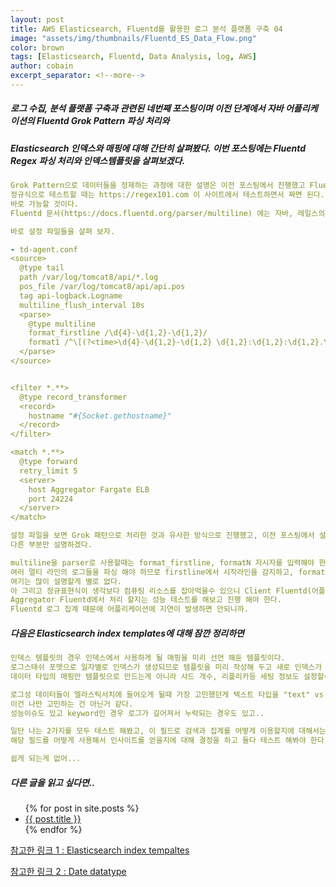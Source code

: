```yaml
---
layout: post
title: AWS Elasticsearch, Fluentd를 활용한 로그 분석 플랫폼 구축 04
image: "assets/img/thumbnails/Fluentd_ES_Data_Flow.png"
color: brown
tags: [Elasticsearch, Fluentd, Data Analysis, log, AWS]
author: cobain
excerpt_separator: <!--more-->
---
```

<!--more-->

##### 로그 수집, 분석 플랫폼 구축과 관련된 네번째 포스팅이며 이전 단계에서 자바 어플리케이션의 Fluentd Grok Pattern 파싱 처리와
##### Elasticsearch 인덱스와 매핑에 대해 간단히 살펴봤다. 이번 포스팅에는 Fluentd Regex 파싱 처리와 인덱스템플릿을 살펴보겠다.


```yml
Grok Pattern으로 데이터들을 정제하는 과정에 대한 설명은 이전 포스팅에서 진행했고 Fluentd의 버퍼쪽도 살펴봤다.
정규식으로 테스트할 때는 https://regex101.com 이 사이트에서 테스트하면서 짜면 된다. 이 사이트를 이용하는 방법이 간단해서 한 두번만 해보면
바로 가능할 것이다.
Fluentd 문서(https://docs.fluentd.org/parser/multiline) 에는 자바, 레일스의 로그들을 multiline으로 파싱하는 예제들이 있으니 참고 하면 됨.

바로 설정 파일들을 살펴 보자.

```


```yml
- td-agent.conf
<source>
  @type tail
  path /var/log/tomcat8/api/*.log
  pos_file /var/log/tomcat8/api/api.pos
  tag api-logback.Logname
  multiline_flush_interval 10s
  <parse>
    @type multiline
    format_firstline /\d{4}-\d{1,2}-\d{1,2}/
    format1 /^\[(?<time>\d{4}-\d{1,2}-\d{1,2} \d{1,2}:\d{1,2}:\d{1,2}.\d{1,3})\] *(?<level>[^\s]+) (?<pid>\d+) --- \[(?<thread>.*?)\] (?<class>\S+)\s*:(?<message>.*)/
  </parse>
</source>


<filter *.**>
  @type record_transformer
  <record>
    hostname "#{Socket.gethostname}"
  </record>
</filter>

<match *.**>
  @type forward
  retry_limit 5
  <server>
    host Aggregator Fargate ELB
    port 24224
  </server>
</match>

```


```yml
설정 파일을 보면 Grok 패턴으로 처리한 것과 유사한 방식으로 진행했고, 이전 포스팅에서 설명한 것과 중복되는 것들이 많아서
다른 부분만 설명하겠다.

multiline을 parser로 사용할때는 format_firstline, formatN 지시자를 입력해야 한다.
여러 멀티 라인의 로그들을 파싱 해야 하므로 firstline에서 시작라인을 감지하고, formatN 으로 나머지 로그들을 처리하게 된다.
여기는 많이 설명할게 별로 없다.
아 그리고 정규표현식이 생각보다 컴퓨팅 리소스를 잡아먹을수 있으니 Client Fluentd(어플리케이션 노드)에서 파싱 처리 할지
Aggregator Fluentd에서 처리 할지는 성능 테스트를 해보고 진행 해야 한다.
Fluentd 로그 집계 때문에 어플리케이션에 지연이 발생하면 안되니까.
```



##### 다음은 Elasticsearch index templates에 대해 잠깐 정리하면
```yml
인덱스 템플릿의 경우 인덱스에서 사용하게 될 매핑을 미리 선언 해둔 템플릿이다.
로그스태쉬 포맷으로 일자별로 인덱스가 생성되므로 템플릿을 미리 작성해 두고 새로 인덱스가 생성될때마다 해당 템플릿의 매핑대로 만들어지게 된다.
데이터 타입의 매핑만 템플릿으로 만드는게 아니라 샤드 개수, 리플리카등 세팅 정보도 설정할수 있다.

로그성 데이터들이 엘라스틱서치에 들어오게 될때 가장 고민했던게 텍스트 타입을 "text" vs "keyword" 에서 고민을 많이 했고
이건 나만 고민하는 건 아닌거 같다.
성능이슈도 있고 keyword인 경우 로그가 길어져서 누락되는 경우도 있고..

일단 나는 2가지를 모두 테스트 해봤고, 이 필드로 검색과 집계를 어떻게 이용할지에 대해서는 사용자마다 조금씩 다를 것이다.
해당 필드를 어떻게 사용해서 인사이트를 얻을지에 대해 결정을 하고 둘다 테스트 해봐야 한다. 

쉽게 되는게 없어...

```


##### 다른 글을 읽고 싶다면..
<ul>
  {% for post in site.posts %}
    <li>
      <a href="{{ post.url }}">{{ post.title }}</a>
    </li>
  {% endfor %}
</ul>



[참고한 링크 1 : Elasticsearch index tempaltes](https://www.elastic.co/guide/en/elasticsearch/reference/current/indices-templates.html)

[참고한 링크 2 : Date datatype ](https://www.elastic.co/guide/en/elasticsearch/reference/current/date.html)